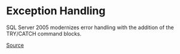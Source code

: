 # Exception Handling

SQL Server 2005 modernizes error handling with the addition of the TRY/CATCH command blocks.

[Source](https://www.codemag.com/article/0501041/SQL-Server-2005-T-SQL-Enhancements#:~:text=Microsoft%20has%20introduced%20a%20number,CATCH%20block%2C%20and%20ranking%20functions.)